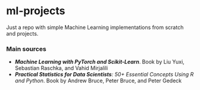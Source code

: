 # ml-projects

Just a repo with simple Machine Learning implementations from scratch and projects.  

### Main sources

- _**Machine Learning with PyTorch and Scikit-Learn**_. Book by Liu Yuxi, Sebastian Raschka, and Vahid Mirjalili
- _**Practical Statistics for Data Scientists**: 50+ Essential Concepts Using R and Python_. Book by Andrew Bruce, Peter Bruce, and Peter Gedeck

